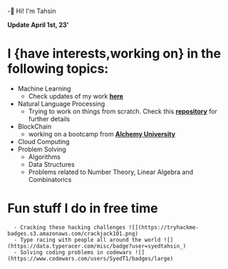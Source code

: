 -👋 Hi! I'm Tahsin  
  
**Update April 1st, 23'**  

# I {have interests,working on} in the following topics:
+ Machine Learning
     - Check updates of my work [**here**](https://github.com/SyedT1/Machine-Learning-Notes)
+ Natural Language Processing
     - Trying to work on things from scratch. Check this [**repository**](https://github.com/SyedT1/myNLPnotes) for further details
+ BlockChain
     - working on a bootcamp from [**Alchemy University**](https://university.alchemy.com/home)
+ Cloud Computing
+ Problem Solving
     - Algorithms
     - Data Structures
     - Problems related to Number Theory, Linear Algebra and Combinatorics
# Fun stuff I do in free time   
      - Cracking these hacking challenges ![](https://tryhackme-badges.s3.amazonaws.com/crackjack101.png)
      - Type racing with people all around the world ![](https://data.typeracer.com/misc/badge?user=syedtahsin_)
      - Solving coding problems in codewars ![](https://www.codewars.com/users/SyedT1/badges/large)
